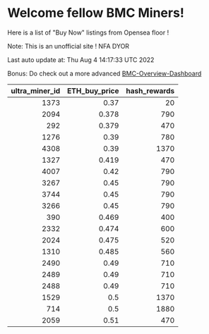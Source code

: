 # Welcome fellow BMC Miners!
Here is a list of "Buy Now" listings from Opensea floor !

Note: This is an unofficial site ! NFA DYOR

Last auto update at: Thu Aug  4 14:17:33 UTC 2022

Bonus: Do check out a more advanced [BMC-Overview-Dashboard](https://dune.com/defifunk/BMC-Overview-Dashboard)


|   ultra_miner_id |   ETH_buy_price |   hash_rewards |
|-----------------:|----------------:|---------------:|
|             1373 |           0.37  |             20 |
|             2094 |           0.378 |            790 |
|              292 |           0.379 |            470 |
|             1276 |           0.39  |            780 |
|             4308 |           0.39  |           1370 |
|             1327 |           0.419 |            470 |
|             4007 |           0.42  |            790 |
|             3267 |           0.45  |            790 |
|             3744 |           0.45  |            790 |
|             3266 |           0.45  |            790 |
|              390 |           0.469 |            400 |
|             2332 |           0.474 |            600 |
|             2024 |           0.475 |            520 |
|             1310 |           0.485 |            560 |
|             2490 |           0.49  |            710 |
|             2489 |           0.49  |            710 |
|             2488 |           0.49  |            710 |
|             1529 |           0.5   |           1370 |
|              714 |           0.5   |           1880 |
|             2059 |           0.51  |            470 |
